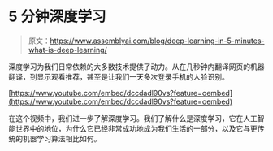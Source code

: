 # 5 分钟深度学习

> 原文：<https://www.assemblyai.com/blog/deep-learning-in-5-minutes-what-is-deep-learning/>

深度学习为我们日常依赖的大多数技术提供了动力。从在几秒钟内翻译网页的机器翻译，到显示观看推荐，甚至是让我们一天多次登录手机的人脸识别。

[https://www.youtube.com/embed/dccdadl90vs?feature=oembed](https://www.youtube.com/embed/dccdadl90vs?feature=oembed)

在这个视频中，我们进一步了解深度学习。我们了解什么是深度学习，它在人工智能世界中的地位，为什么它已经非常成功地成为我们生活的一部分，以及它与更传统的机器学习算法相比如何。